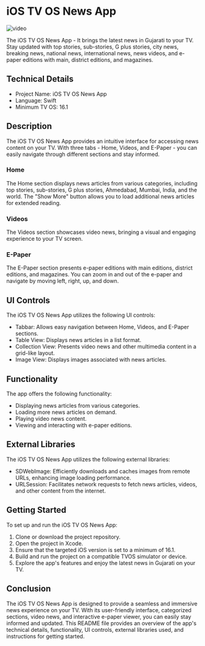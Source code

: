 
# iOS TV OS News App
![video](/Media/GS_TV.gif)

The iOS TV OS News App - It brings the latest news in Gujarati to your TV. Stay updated with top stories, sub-stories, G plus stories, city news, breaking news, national news, international news, news videos, and e-paper editions with main, district editions, and magazines.

## Technical Details

- Project Name: iOS TV OS News App
- Language: Swift
- Minimum TV OS: 16.1

## Description

The iOS TV OS News App provides an intuitive interface for accessing news content on your TV. With three tabs - Home, Videos, and E-Paper - you can easily navigate through different sections and stay informed.

### Home

The Home section displays news articles from various categories, including top stories, sub-stories, G plus stories, Ahmedabad, Mumbai, India, and the world. The "Show More" button allows you to load additional news articles for extended reading.

### Videos

The Videos section showcases video news, bringing a visual and engaging experience to your TV screen.

### E-Paper

The E-Paper section presents e-paper editions with main editions, district editions, and magazines. 
You can zoom in and out of the e-paper and navigate by moving left, right, up, and down.

## UI Controls

The iOS TV OS News App utilizes the following UI controls:

- Tabbar: Allows easy navigation between Home, Videos, and E-Paper sections.
- Table View: Displays news articles in a list format.
- Collection View: Presents video news and other multimedia content in a grid-like layout.
- Image View: Displays images associated with news articles.

## Functionality

The app offers the following functionality:

- Displaying news articles from various categories.
- Loading more news articles on demand.
- Playing video news content.
- Viewing and interacting with e-paper editions.

## External Libraries

The iOS TV OS News App utilizes the following external libraries:

- SDWebImage: Efficiently downloads and caches images from remote URLs, enhancing image loading performance.
- URLSession: Facilitates network requests to fetch news articles, videos, and other content from the internet.

## Getting Started

To set up and run the iOS TV OS News App:

1. Clone or download the project repository.
2. Open the project in Xcode.
3. Ensure that the targeted iOS version is set to a minimum of 16.1.
4. Build and run the project on a compatible TVOS simulator or device.
5. Explore the app's features and enjoy the latest news in Gujarati on your TV.

## Conclusion

The iOS TV OS News App is designed to provide a seamless and immersive news experience on your TV. With its user-friendly interface, categorized sections, video news, and interactive e-paper viewer, you can easily stay informed and updated. This README file provides an overview of the app's technical details, functionality, UI controls, external libraries used, and instructions for getting started.
